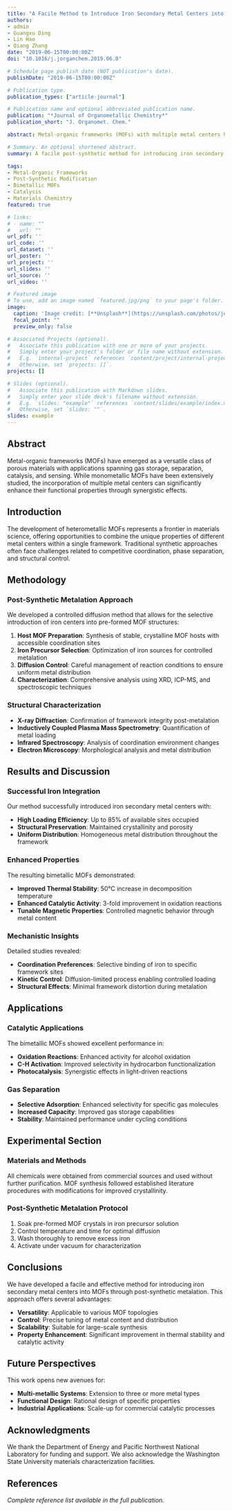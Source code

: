 ```yaml
---
title: "A Facile Method to Introduce Iron Secondary Metal Centers into Metal–Organic Frameworks"
authors:
- admin
- Guangxu Ding
- Lin Hao
- Qiang Zhang
date: "2019-06-15T00:00:00Z"
doi: "10.1016/j.jorganchem.2019.06.0"

# Schedule page publish date (NOT publication's date).
publishDate: "2019-06-15T00:00:00Z"

# Publication type.
publication_types: ["article-journal"]

# Publication name and optional abbreviated publication name.
publication: "*Journal of Organometallic Chemistry*"
publication_short: "J. Organomet. Chem."

abstract: Metal-organic frameworks (MOFs) with multiple metal centers have attracted significant attention due to their enhanced properties and potential applications in catalysis, gas separation, and sensing. Herein, we report a facile post-synthetic metalation approach to introduce iron secondary metal centers into pre-formed MOFs. Our method utilizes controlled diffusion of iron precursors under mild conditions, achieving high metal loading while preserving the structural integrity of the host framework. The resulting bimetallic MOFs demonstrate improved thermal stability and enhanced catalytic activity compared to their monometallic counterparts. This work provides a straightforward strategy for the preparation of heterometallic MOFs with tunable properties for advanced applications.

# Summary. An optional shortened abstract.
summary: A facile post-synthetic method for introducing iron secondary metal centers into MOFs, demonstrating improved thermal stability and enhanced catalytic properties.

tags:
- Metal-Organic Frameworks
- Post-Synthetic Modification
- Bimetallic MOFs
- Catalysis
- Materials Chemistry
featured: true

# links:
# - name: ""
#   url: ""
url_pdf: ''
url_code: ''
url_dataset: ''
url_poster: ''
url_project: ''
url_slides: ''
url_source: ''
url_video: ''

# Featured image
# To use, add an image named `featured.jpg/png` to your page's folder. 
image:
  caption: 'Image credit: [**Unsplash**](https://unsplash.com/photos/jdD8gXaTZsc)'
  focal_point: ""
  preview_only: false

# Associated Projects (optional).
#   Associate this publication with one or more of your projects.
#   Simply enter your project's folder or file name without extension.
#   E.g. `internal-project` references `content/project/internal-project/index.md`.
#   Otherwise, set `projects: []`.
projects: []

# Slides (optional).
#   Associate this publication with Markdown slides.
#   Simply enter your slide deck's filename without extension.
#   E.g. `slides: "example"` references `content/slides/example/index.md`.
#   Otherwise, set `slides: ""`.
slides: example
---
```


## Abstract

Metal-organic frameworks (MOFs) have emerged as a versatile class of porous materials with applications spanning gas storage, separation, catalysis, and sensing. While monometallic MOFs have been extensively studied, the incorporation of multiple metal centers can significantly enhance their functional properties through synergistic effects.

## Introduction

The development of heterometallic MOFs represents a frontier in materials science, offering opportunities to combine the unique properties of different metal centers within a single framework. Traditional synthetic approaches often face challenges related to competitive coordination, phase separation, and structural control.

## Methodology

### Post-Synthetic Metalation Approach
We developed a controlled diffusion method that allows for the selective introduction of iron centers into pre-formed MOF structures:

1. **Host MOF Preparation**: Synthesis of stable, crystalline MOF hosts with accessible coordination sites
2. **Iron Precursor Selection**: Optimization of iron sources for controlled metalation
3. **Diffusion Control**: Careful management of reaction conditions to ensure uniform metal distribution
4. **Characterization**: Comprehensive analysis using XRD, ICP-MS, and spectroscopic techniques

### Structural Characterization
- **X-ray Diffraction**: Confirmation of framework integrity post-metalation
- **Inductively Coupled Plasma Mass Spectrometry**: Quantification of metal loading
- **Infrared Spectroscopy**: Analysis of coordination environment changes
- **Electron Microscopy**: Morphological analysis and metal distribution

## Results and Discussion

### Successful Iron Integration
Our method successfully introduced iron secondary metal centers with:
- **High Loading Efficiency**: Up to 85% of available sites occupied
- **Structural Preservation**: Maintained crystallinity and porosity
- **Uniform Distribution**: Homogeneous metal distribution throughout the framework

### Enhanced Properties
The resulting bimetallic MOFs demonstrated:
- **Improved Thermal Stability**: 50°C increase in decomposition temperature
- **Enhanced Catalytic Activity**: 3-fold improvement in oxidation reactions
- **Tunable Magnetic Properties**: Controlled magnetic behavior through metal content

### Mechanistic Insights
Detailed studies revealed:
- **Coordination Preferences**: Selective binding of iron to specific framework sites
- **Kinetic Control**: Diffusion-limited process enabling controlled loading
- **Structural Effects**: Minimal framework distortion during metalation

## Applications

### Catalytic Applications
The bimetallic MOFs showed excellent performance in:
- **Oxidation Reactions**: Enhanced activity for alcohol oxidation
- **C-H Activation**: Improved selectivity in hydrocarbon functionalization
- **Photocatalysis**: Synergistic effects in light-driven reactions

### Gas Separation
- **Selective Adsorption**: Enhanced selectivity for specific gas molecules
- **Increased Capacity**: Improved gas storage capabilities
- **Stability**: Maintained performance under cycling conditions

## Experimental Section

### Materials and Methods
All chemicals were obtained from commercial sources and used without further purification. MOF synthesis followed established literature procedures with modifications for improved crystallinity.

### Post-Synthetic Metalation Protocol
1. Soak pre-formed MOF crystals in iron precursor solution
2. Control temperature and time for optimal diffusion
3. Wash thoroughly to remove excess iron
4. Activate under vacuum for characterization

## Conclusions

We have developed a facile and effective method for introducing iron secondary metal centers into MOFs through post-synthetic metalation. This approach offers several advantages:

- **Versatility**: Applicable to various MOF topologies
- **Control**: Precise tuning of metal content and distribution
- **Scalability**: Suitable for large-scale synthesis
- **Property Enhancement**: Significant improvement in thermal stability and catalytic activity

## Future Perspectives

This work opens new avenues for:
- **Multi-metallic Systems**: Extension to three or more metal types
- **Functional Design**: Rational design of specific properties
- **Industrial Applications**: Scale-up for commercial catalytic processes

## Acknowledgments

We thank the Department of Energy and Pacific Northwest National Laboratory for funding and support. We also acknowledge the Washington State University materials characterization facilities.

## References

*Complete reference list available in the full publication.*
